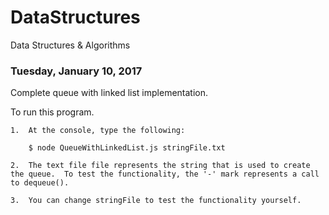# DataStructures
Data Structures &amp; Algorithms


### Tuesday, January 10, 2017
Complete queue with linked list implementation.

To run this program.

	1.  At the console, type the following:

		$ node QueueWithLinkedList.js stringFile.txt

	2.	The text file file represents the string that is used to create the queue.  To test the functionality, the '-' mark represents a call to dequeue().

	3.	You can change stringFile to test the functionality yourself.